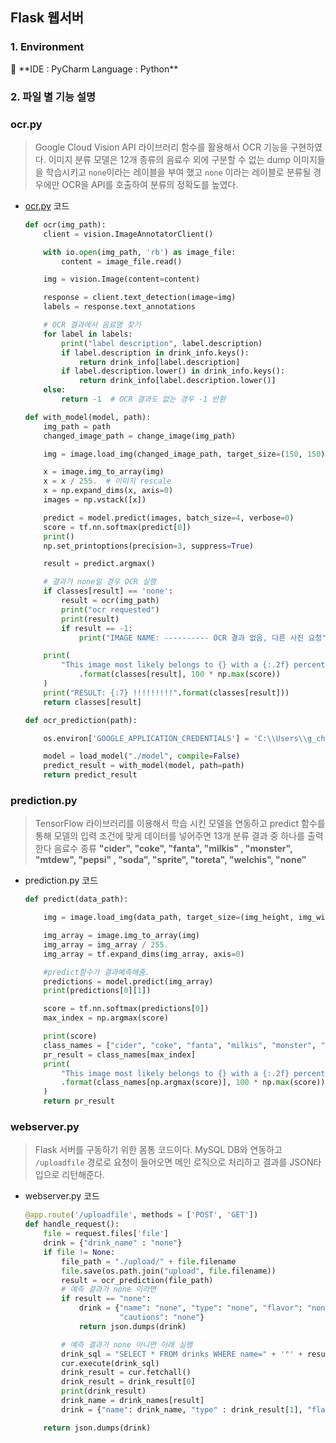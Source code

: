 ## Flask 웹서버

### 1. Environment

<aside>
📌 **IDE : PyCharm
Language : Python**

</aside>

### 2. 파일 별 기능 설명

### ocr.py

> Google Cloud Vision API 라이브러리 함수를 활용해서 OCR 기능을 구현하였다.
이미지 분류 모델은 12개 종류의 음료수 외에 구분할 수 없는 dump 이미지들을 학습시키고 `none`이라는 
레이블을 부여 했고  `none` 이라는 레이블로 분류될 경우에만 OCR을 API를 호출하여 분류의 정확도를 높였다.
> 
- [ocr.py](http://ocr.py) 코드
    
    ```python
    def ocr(img_path):
        client = vision.ImageAnnotatorClient()
    
        with io.open(img_path, 'rb') as image_file:
            content = image_file.read()
    
        img = vision.Image(content=content)
    
        response = client.text_detection(image=img)
        labels = response.text_annotations
    
        # OCR 결과에서 음료명 찾기
        for label in labels:
            print("label description", label.description)
            if label.description in drink_info.keys():
                return drink_info[label.description]
            if label.description.lower() in drink_info.keys():
                return drink_info[label.description.lower()]
        else:
            return -1  # OCR 결과도 없는 경우 -1 반환
    
    def with_model(model, path):
        img_path = path
        changed_image_path = change_image(img_path)
    
        img = image.load_img(changed_image_path, target_size=(150, 150))
    
        x = image.img_to_array(img)
        x = x / 255.  # 이미지 rescale
        x = np.expand_dims(x, axis=0)
        images = np.vstack([x])
    
        predict = model.predict(images, batch_size=4, verbose=0)
        score = tf.nn.softmax(predict[0])
        print()
        np.set_printoptions(precision=3, suppress=True)
    
        result = predict.argmax()
    
        # 결과가 none일 경우 OCR 실행
        if classes[result] == 'none':
            result = ocr(img_path)
            print("ocr requested")
            print(result)
            if result == -1:
                print("IMAGE NAME: ---------- OCR 결과 없음, 다른 사진 요청")
    
        print(
            "This image most likely belongs to {} with a {:.2f} percent confidence."
                .format(classes[result], 100 * np.max(score))
        )
        print("RESULT: {:7} !!!!!!!!!".format(classes[result]))
        return classes[result]
    
    def ocr_prediction(path):
    
        os.environ['GOOGLE_APPLICATION_CREDENTIALS'] = 'C:\\Users\\g_chokuho\\Downloads\\drinks-ocr-api-ba17cbabe064.json'
    
        model = load_model("./model", compile=False)
        predict_result = with_model(model, path=path)
        return predict_result
    ```
    

### prediction.py

> TensorFlow 라이브러리를 이용해서 학습 시킨 모델을 연동하고 predict 함수를 통해
모델의 입력 조건에 맞게 데이터를 넣어주면 13개 분류 결과 중 하나를 출력한다
음료수 종류 
**"cider", "coke", "fanta", "milkis"
, "monster", "mtdew", "pepsi"
, "soda", "sprite", "toreta", "welchis", "none”**
> 
- prediction.py 코드
    
    ```python
    def predict(data_path):
    
        img = image.load_img(data_path, target_size=(img_height, img_width))
    
        img_array = image.img_to_array(img)
        img_array = img_array / 255.
        img_array = tf.expand_dims(img_array, axis=0)
    
        #predict함수가 결과예측해줌.
        predictions = model.predict(img_array)
        print(predictions[0][1])
    
        score = tf.nn.softmax(predictions[0])
        max_index = np.argmax(score)
    
        print(score)
        class_names = ["cider", "coke", "fanta", "milkis", "monster", "mtdew", "pepsi", "soda", "sprite", "toreta", "welchis", "none"]
        pr_result = class_names[max_index]
        print(
            "This image most likely belongs to {} with a {:.2f} percent confidence."
            .format(class_names[np.argmax(score)], 100 * np.max(score))
        )
        return pr_result
    ```
    

### webserver.py

> Flask 서버를 구동하기 위한 몸통 코드이다.  MySQL DB와 연동하고 `/uploadfile` 
경로로 요청이 들어오면 메인 로직으로 처리하고 결과를 JSON타입으로 리턴해준다.
> 
- webserver.py 코드
    
    ```python
    @app.route('/uploadfile', methods = ['POST', 'GET'])
    def handle_request():
        file = request.files['file']
        drink = {"drink_name" : "none"}
        if file != None:
            file_path = "./upload/" + file.filename
            file.save(os.path.join("upload", file.filename))
            result = ocr_prediction(file_path)
            # 예측 결과가 none 이라면
            if result == "none":
                drink = {"name": "none", "type": "none", "flavor": "none",
                         "cautions": "none"}
                return json.dumps(drink)
    
            # 예측 결과가 none 아니면 아래 실행
            drink_sql = "SELECT * FROM drinks WHERE name=" + '"' + result + '"'
            cur.execute(drink_sql)
            drink_result = cur.fetchall()
            drink_result = drink_result[0]
            print(drink_result)
            drink_name = drink_names[result]
            drink = {"name": drink_name, "type" : drink_result[1], "flavor" : drink_result[2], "cautions" : drink_result[3]}
    
        return json.dumps(drink)
    ```
